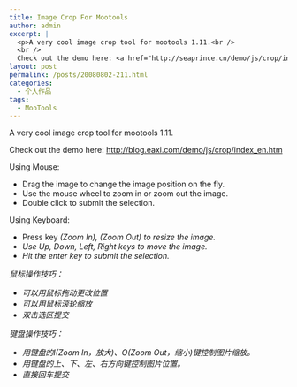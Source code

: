 ```yaml
---
title: Image Crop For Mootools
author: admin
excerpt: |
  <p>A very cool image crop tool for mootools 1.11.<br />
  <br />
  Check out the demo here: <a href="http://seaprince.cn/demo/js/crop/index_en.htm">http://seaprince.cn/demo/js/crop/index_en.htm</a></p>
layout: post
permalink: /posts/20080802-211.html
categories:
  - 个人作品
tags:
  - MooTools
---
```

A very cool image crop tool for mootools 1.11.

Check out the demo here: <http://blog.eaxi.com/demo/js/crop/index_en.htm>

Using Mouse:

*   Drag the image to change the image position on the fly.
*   Use the mouse wheel to zoom in or zoom out the image.
*   Double click to submit the selection.

Using Keyboard:

*   Press key <I>(Zoom In), <O>(Zoom Out) to resize the image.
*   Use Up, Down, Left, Right keys to move the image.
*   Hit the enter key to submit the selection.

鼠标操作技巧：

*   可以用鼠标拖动更改位置
*   可以用鼠标滚轮缩放
*   双击选区提交

键盘操作技巧：

*   用键盘的I(Zoom In，放大)、O(Zoom Out，缩小)键控制图片缩放。
*   用键盘的上、下、左、右方向键控制图片位置。
*   直接回车提交